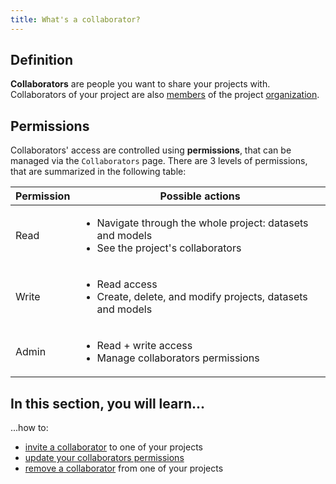 ```yaml
---
title: What's a collaborator?
---
```


## Definition

**Collaborators** are people you want to share your projects with. Collaborators of your project are
also [members](../../organizations/invite-member.mdx) of the
project [organization](../../organizations/introduction.md).

## Permissions

Collaborators' access are controlled using **permissions**, that can be managed via the `Collaborators` page. There are
3 levels of permissions, that are summarized in the following table:

| Permission | Possible actions                                                                                                   |
| ---------- | ------------------------------------------------------------------------------------------------------------------ |
| Read       | <ul><li>Navigate through the whole project: datasets and models</li> <li>See the project's collaborators</li></ul> |
| Write      | <ul><li>Read access</li><li>Create, delete, and modify projects, datasets and models</li></ul>                     |
| Admin      | <ul><li>Read + write access</li><li>Manage collaborators permissions</li></ul>                                     |

## In this section, you will learn...

...how to:

- [invite a collaborator](invite-collaborator) to one of your projects
- [update your collaborators permissions](update-permissions)
- [remove a collaborator](remove-collaborator) from one of your projects
